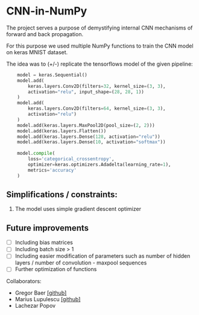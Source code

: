 # CNN-in-NumPy
The project serves a purpose of demystifying internal CNN mechanisms of forward and back propagation. 

For this purpose we used multiple NumPy functions to train the CNN model on keras MNIST dataset.

The idea was to (+/-) replicate the tensorflows model of the given pipeline:

```python
    model = keras.Sequential()
    model.add(
        keras.layers.Conv2D(filters=32, kernel_size=(3, 3),
        activation="relu", input_shape=(28, 28, 1))
    )
    model.add(
        keras.layers.Conv2D(filters=64, kernel_size=(3, 3),
        activation="relu")
    )
    model.add(keras.layers.MaxPool2D(pool_size=(2, 2)))
    model.add(keras.layers.Flatten())
    model.add(keras.layers.Dense(128, activation="relu"))
    model.add(keras.layers.Dense(10, activation="softmax"))
              
    model.compile(
        loss='categorical_crossentropy',
        optimizer=keras.optimizers.Adadelta(learning_rate=1),
        metrics='accuracy'
    )
```
## Simplifications / constraints:

1. The model uses simple gradient descent optimizer


## Future improvements
- [ ] Including bias matrices
- [ ] Including batch size > 1
- [ ] Including easier modification of parameters such as number of hidden layers / number of convolution - maxpool sequences
- [ ] Further optimization of functions

Collaborators:
* Gregor Baer [[github]](https://github.com/gregorbaer)
* Marius Lupulescu [[github]](https://github.com/mariusadrian77)
* Lachezar Popov


